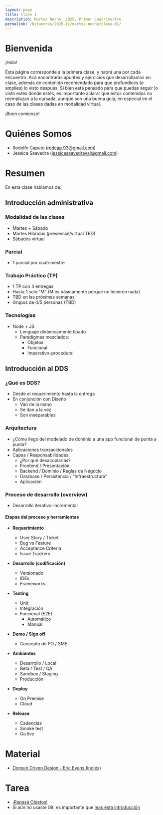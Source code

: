```yaml
---
layout: page
title: Clase 1
description: Martes Noche, 2025, Primer Cuatrimestre
permalink: /bitacoras/2025-1c/martes-noche/clase-01/
---
```


# Bienvenida

¡Hola!

Ésta página corresponde a la primera clase, y habrá una por cada encuentro. Acá encontrarás apuntes y ejercicios que desarrollamos en clase, además de contenido recomendado para que profundices (o amplíes) lo visto después.
Si bien está pensado para que puedas seguir lo visto estés donde estés, es importante aclarar que éstos contenidos no reemplazan a la cursada, aunque son una buena guía, en especial en el caso de las clases dadas en modalidad virtual.

¡Buen comienzo!

# Quiénes Somos

 * Rodolfo Caputo (rodcap.93@gmail.com)
 * Jessica Saavedra (jessicasaavedraval@gmail.com)

# Resumen

En esta clase hablamos de:

## Introducción administrativa

### Modalidad de las clases
- Martes + Sábado  
- Martes Híbridas (presencial/virtual TBD)  
- Sábados virtual

### Parcial
- 1 parcial por cuatrimestre

### Trabajo Práctico (TP)
- 1 TP con 4 entregas  
- Hasta 1 solo "M" (M es básicamente porque no hicieron nada)  
- TBD en las próximas semanas  
- Grupos de 4/5 personas (TBD)

### Tecnologías
- Node + JS  
  - Lenguaje dinámicamente tipado  
  - Paradigmas mezclados:
    - Objetos  
    - Funcional  
    - Imperativo-procedural

## Introducción al DDS

### ¿Qué es DDS?
- Desde el requerimiento hasta la entrega  
- En conjunción con Diseño  
  - Van de la mano  
  - Se dan a la vez  
  - Son inseparables  

### Arquitectura
- ¿Cómo llego del modelado de dominio a una app funcional de punta a punta?  
- Aplicaciones transaccionales  
- Capas / Responsabilidades:
  - ¿Por qué desacoplarlas?
  - Frontend / Presentación  
  - Backend / Dominio / Reglas de Negocio  
  - Database / Persistencia / “Infraestructura”  
  - Aplicación

### Proceso de desarrollo (overview)
- Desarrollo iterativo-incremental

#### Etapas del proceso y herramientas
- **Requerimiento**
  - User Story / Ticket  
  - Bug vs Feature  
  - Acceptance Criteria  
  - Issue Trackers

- **Desarrollo (codificación)**
  - Versionado  
  - IDEs  
  - Frameworks

- **Testing**
  - Unit  
  - Integración  
  - Funcional (E2E)  
    - Automático  
    - Manual

- **Demo / Sign off**
  - Concepto de PO / SME

- **Ambientes**
  - Desarrollo / Local  
  - Beta / Test / QA  
  - Sandbox / Staging  
  - Producción

- **Deploy**
  - On Premise  
  - Cloud

- **Release**
  - Cadencias  
  - Smoke test  
  - Go live


# Material

* [Domain Driven Design - Eric Evans (inglés)](https://fabiofumarola.github.io/nosql/readingMaterial/Evans03.pdf)

# Tarea

* [¡Repasá Objetos!](https://www.pdep.com.ar/material/apuntes)
* Si aún no usaste Git, es importante que [leas ésta introducción](https://docs.google.com/document/d/1nadC6-rwR2eRC0FYFWuq22pCRyZWXmCiPBuQ0cD-vMI/edit#heading=h.r9wuhoi4rpgq)
